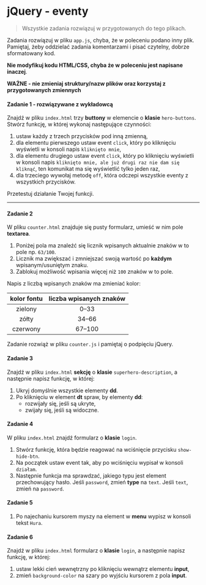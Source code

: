 #  jQuery - eventy

> Wszystkie zadania rozwiązuj w przygotowanych do tego plikach.

Zadania rozwiązuj w pliku `app.js`, chyba, że w poleceniu podano inny plik.
Pamiętaj, żeby oddzielać zadania komentarzami i pisać czytelny, dobrze sformatowany kod.  

**Nie modyfikuj kodu HTML/CSS, chyba że w poleceniu jest napisane inaczej**.

**WAŻNE -  nie zmieniaj struktury/nazw plików oraz korzystaj z przygotowanych zmiennych**

#### Zadanie 1 - rozwiązywane z wykładowcą

Znajdź w pliku `index.html` trzy **buttony** w elemencie o **klasie** ```hero-buttons```.  
Stwórz funkcję, w której wykonaj następujące czynności:
1. ustaw każdy z trzech przycisków pod inną zmienną,
2. dla elementu pierwszego ustaw event ```click```, który po kliknięciu wyświetli w konsoli napis `kliknięto mnie`,
3. dla elementu drugiego ustaw event ```click```, który po kliknięciu wyświetli w konsoli napis `kliknięto mnie, ale już drugi raz nie dam się kliknąć`, ten komunikat ma się wyświetlić tylko jeden raz,
4. dla trzeciego wywołaj metodę `off`, która odczepi wszystkie eventy z wszystkich przycisków.

Przetestuj działanie Twojej funkcji.

-------------------------------------------------------------------------------

#### Zadanie 2

W pliku `counter.html` znajduje się pusty formularz, umieść w nim pole **textarea**.

1. Poniżej pola ma znaleźć się licznik wpisanych aktualnie znaków w to pole np. ```63/100```.  
2. Licznik ma zwiększać i zmniejszać swoją wartość po **każdym** wpisanym/usuniętym znaku.
3. Zablokuj możliwość wpisania więcej niż `100` znaków w to pole.

Napis z liczbą wpisanych znaków ma zmieniać kolor:

|kolor fontu|liczba wpisanych znaków|
|:--:|:--:|
|zielony|0&ndash;33|
|zółty|34&ndash;66|
|czerwony|67&ndash;100|

Zadanie rozwiąż w pliku `counter.js` i pamiętaj o podpięciu jQuery.

#### Zadanie 3

Znajdź w pliku `index.html` **sekcję** o **klasie** ```superhero-description```, a następnie napisz funkcję, w której:
1. Ukryj domyślnie wszystkie elementy **dd**.
2. Po kliknięciu w element **dt** spraw, by elementy **dd**:
   * rozwijały się, jeśli są ukryte,
   * zwijały się, jeśli są widoczne.

#### Zadanie 4

W pliku `index.html` znajdź formularz o **klasie** ```login```.
1. Stwórz funkcję, która będzie reagować na wciśnięcie przycisku ```show-hide-btn```.
2. Na początek ustaw event tak, aby po wciśnięciu wypisał w konsoli `działam`.
3. Następnie funkcja ma sprawdzać, jakiego typu jest element przechowujący hasło.
   Jeśli ```password```, zmień **type** na ```text```. Jeśli ```text```, zmień na ```password```.

#### Zadanie 5

1. Po najechaniu kursorem myszy na element w **menu** wypisz w konsoli tekst `Hura`.

#### Zadanie 6

Znajdź w pliku `index.html` formularz o **klasie** ```login```, a następnie napisz funkcję, w której:
1. ustaw lekki cień wewnętrzny po kliknięciu wewnątrz elementu **input**,
2. zmień ```background-color``` na szary po wyjściu kursorem z pola **input**.

